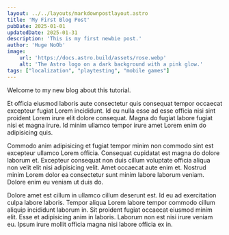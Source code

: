 ```yaml
---
layout: ../../layouts/markdownpostlayout.astro
title: 'My First Blog Post'
pubDate: 2025-01-01
updatedDate: 2025-01-31
description: 'This is my first newbie post.'
author: 'Huge NoOb'
image:
    url: 'https://docs.astro.build/assets/rose.webp'
    alt: 'The Astro logo on a dark background with a pink glow.'
tags: ["localization", "playtesting", "mobile games"]
---
```


Welcome to my new blog about this tutorial.

Et officia eiusmod laboris aute consectetur quis consequat tempor occaecat excepteur fugiat Lorem incididunt. Id eu nulla esse ad esse officia nisi sint proident Lorem irure elit dolore consequat. Magna do fugiat labore fugiat nisi et magna irure. Id minim ullamco tempor irure amet Lorem enim do adipisicing quis.

Commodo anim adipisicing et fugiat tempor minim non commodo sint est excepteur ullamco Lorem officia. Consequat cupidatat est magna do dolore laborum et. Excepteur consequat non duis cillum voluptate officia aliqua non velit elit nisi adipisicing velit. Amet occaecat aute enim et. Nostrud minim Lorem dolor ea consectetur sunt minim labore laborum veniam. Dolore enim eu veniam ut duis do.

Dolore amet est cillum in ullamco cillum deserunt est. Id eu ad exercitation culpa labore laboris. Tempor aliqua Lorem labore tempor commodo cillum aliquip incididunt laborum in. Sit proident fugiat occaecat eiusmod minim elit. Esse et adipisicing anim in laboris. Laborum non est nisi irure veniam eu. Ipsum irure mollit officia magna nisi labore officia ex in.